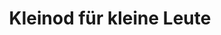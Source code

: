 ---
title: "Kleinod für kleine Leute"
url: /burg-spreewald/kleinod-fuer-kleine-leute/
shop: Spielzeug
---
